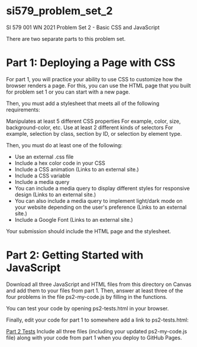 # si579_problem_set_2
SI 579 001 WN 2021 Problem Set 2 - Basic CSS and JavaScript

There are two separate parts to this problem set.

# Part 1: Deploying a Page with CSS
For part 1, you will practice your ability to use CSS to customize how the browser renders a page. For this, you can use the HTML page that you built for problem set 1 or you can start with a new page.

Then, you must add a stylesheet that meets all of the following requirements:

Manipulates at least 5 different CSS properties
For example, color, size, background-color, etc.
Use at least 2 different kinds of selectors
For example, selection by class, section by ID, or selection by element type.

Then, you must do at least one of the following:
* Use an external .css file
* Include a hex color code in your CSS
* Include a CSS animation (Links to an external site.)
* Include a CSS variable
* Include a media query
* You can include a media query to display different styles for responsive design (Links to an external site.)
* You can also include a media query to implement light/dark mode on your website depending on the user's preference (Links to an external site.)
* Include a Google Font (Links to an external site.)

Your submission should include the HTML page and the stylesheet.

# Part 2: Getting Started with JavaScript
Download all three JavaScript and HTML files from this directory on Canvas and add them to your files from part 1. Then, answer at least three of the four problems in the file ps2-my-code.js by filling in the functions.

You can test your code by opening ps2-tests.html in your browser.

Finally, edit your code for part 1 to somewhere add a link to ps2-tests.html:

<a href="ps2-tests.html">Part 2 Tests</a>
Include all three files (including your updated ps2-my-code.js file) along with your code from part 1 when you deploy to GitHub Pages.
